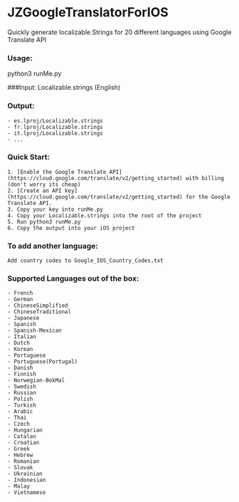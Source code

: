 # JZGoogleTranslatorForIOS
Quickly generate localizable.Strings for 20 different languages using Google Translate API

### Usage:
python3 runMe.py

###Input:
Localizable.strings (English)

### Output:
    - es.lproj/Localizable.strings
    - fr.lproj/Localizable.strings
    - it.lproj/Localizable.strings
    - ...

### Quick Start:
    1. [Enable the Google Translate API](https://cloud.google.com/translate/v2/getting_started) with billing (don't worry its cheap)
    2. [Create an API key](https://cloud.google.com/translate/v2/getting_started) for the Google Translate API.
    3. Copy your key into runMe.py
    4. Copy your Localizable.strings into the root of the project
    5. Run python3 runMe.py
    6. Copy the output into your iOS project

### To add another language:
    Add country codes to Google_IOS_Country_Codes.txt

### Supported Languages out of the box:
    - French
    - German
    - ChineseSimplified
    - ChineseTraditional
    - Japanese
    - Spanish
    - Spanish-Mexican
    - Italian
    - Dutch
    - Korean
    - Portuguese
    - Portuguese(Portugal)
    - Danish
    - Finnish
    - Norwegian-BokMal
    - Swedish
    - Russian
    - Polish
    - Turkish
    - Arabic
    - Thai
    - Czech
    - Hungarian
    - Catalan
    - Croatian
    - Greek
    - Hebrew
    - Romanian
    - Slovak
    - Ukrainian
    - Indonesian
    - Malay
    - Vietnamese
